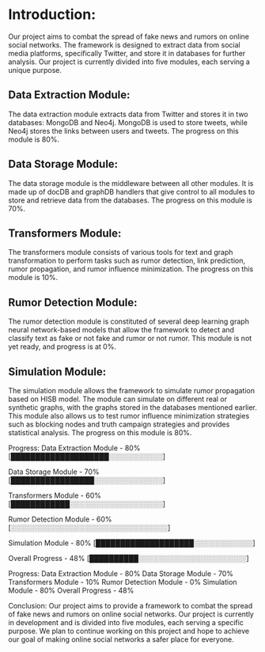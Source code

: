 # Introduction:
Our project aims to combat the spread of fake news and rumors on online social networks. The framework is designed to extract data from social media platforms, specifically Twitter, and store it in databases for further analysis. Our project is currently divided into five modules, each serving a unique purpose.

## Data Extraction Module:
The data extraction module extracts data from Twitter and stores it in two databases: MongoDB and Neo4j. MongoDB is used to store tweets, while Neo4j stores the links between users and tweets. The progress on this module is 80%.

## Data Storage Module:
The data storage module is the middleware between all other modules. It is made up of docDB and graphDB handlers that give control to all modules to store and retrieve data from the databases. The progress on this module is 70%.

## Transformers Module:
The transformers module consists of various tools for text and graph transformation to perform tasks such as rumor detection, link prediction, rumor propagation, and rumor influence minimization. The progress on this module is 10%.

## Rumor Detection Module:
The rumor detection module is constituted of several deep learning graph neural network-based models that allow the framework to detect and classify text as fake or not fake and rumor or not rumor. This module is not yet ready, and progress is at 0%.

## Simulation Module:
The simulation module allows the framework to simulate rumor propagation based on HISB model. The module can simulate on different real or synthetic graphs, with the graphs stored in the databases mentioned earlier. This module also allows us to test rumor influence minimization strategies such as blocking nodes and truth campaign strategies and provides statistical analysis. The progress on this module is 80%.

Progress:
Data Extraction Module - 80% [████████████████████░░░░░░░░░░░]

Data Storage Module    - 70% [█████████████████░░░░░░░░░░░░░░]

Transformers Module    - 60% [████████████░░░░░░░░░░░░░░░░░░░]

Rumor Detection Module - 60% [░░░░░░░░░░░░░░░░░░░░░░░░░░░░░░░░]

Simulation Module      - 80% [████████████████████░░░░░░░░░░░░]

Overall Progress       - 48% [██████████░░░░░░░░░░░░░░░░░░░░░░]

Progress:
Data Extraction Module - 80%
Data Storage Module - 70%
Transformers Module - 10%
Rumor Detection Module - 0%
Simulation Module - 80%
Overall Progress - 48%

Conclusion:
Our project aims to provide a framework to combat the spread of fake news and rumors on online social networks. Our project is currently in development and is divided into five modules, each serving a specific purpose. We plan to continue working on this project and hope to achieve our goal of making online social networks a safer place for everyone.

